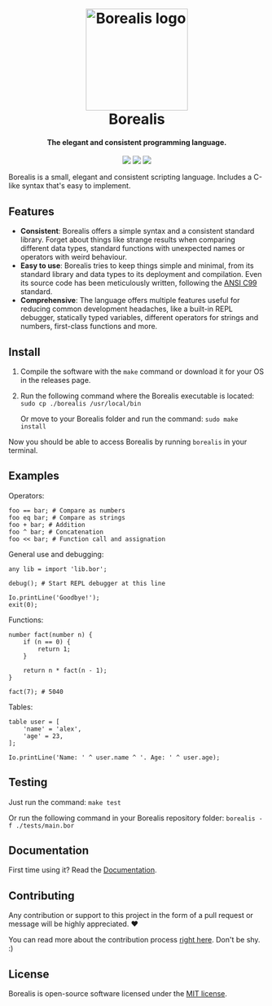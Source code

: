 <h1 align="center">
  <img src="https://github.com/Usbac/borealis/assets/38147742/3ebf177c-e3aa-4076-bd3b-4154c0af6215" alt="Borealis logo" width="200"/>

  <br>
  Borealis
  <br>
</h1>

<h4 align="center">The elegant and consistent programming language.</h4>

<p align="center">
<img src="https://app.travis-ci.com/Usbac/borealis.svg">
<img src="https://img.shields.io/badge/stable-0.3.0-blue.svg">
<img src="https://img.shields.io/badge/license-MIT-orange.svg">
</p>

Borealis is a small, elegant and consistent scripting language. Includes a C-like syntax that's easy to implement.

## Features

* **Consistent**: Borealis offers a simple syntax and a consistent standard library. Forget about things like strange results when comparing different data types, standard functions with unexpected names or operators with weird behaviour.
* **Easy to use**: Borealis tries to keep things simple and minimal, from its standard library and data types to its deployment and compilation. Even its source code has been meticulously written, following the [ANSI C99](https://wikipedia.org/wiki/C99) standard.
* **Comprehensive**: The language offers multiple features useful for reducing common development headaches, like a built-in REPL debugger, statically typed variables, different operators for strings and numbers, first-class functions and more.

## Install

1. Compile the software with the `make` command or download it for your OS in the releases page.

2. Run the following command where the Borealis executable is located: `sudo cp ./borealis /usr/local/bin`

    Or move to your Borealis folder and run the command: `sudo make install`

Now you should be able to access Borealis by running `borealis` in your terminal.

## Examples

Operators:
```borealis
foo == bar; # Compare as numbers
foo eq bar; # Compare as strings
foo + bar; # Addition
foo ^ bar; # Concatenation
foo << bar; # Function call and assignation
```

General use and debugging:
```borealis
any lib = import 'lib.bor';

debug(); # Start REPL debugger at this line

Io.printLine('Goodbye!');
exit(0);
```

Functions:
```borealis
number fact(number n) {
    if (n == 0) {
        return 1;
    }

    return n * fact(n - 1);
}

fact(7); # 5040
```

Tables:
```borealis
table user = [
    'name' = 'alex',
    'age' = 23,
];

Io.printLine('Name: ' ^ user.name ^ '. Age: ' ^ user.age);
```

## Testing

Just run the command: `make test`

Or run the following command in your Borealis repository folder: `borealis -f ./tests/main.bor`

## Documentation

First time using it? Read the [Documentation](docs/en).

## Contributing

Any contribution or support to this project in the form of a pull request or message will be highly appreciated. ❤️

You can read more about the contribution process [right here](CONTRIBUTING.md). Don't be shy. :)

## License

Borealis is open-source software licensed under the [MIT license](LICENSE).
